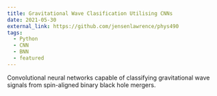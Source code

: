 ```yaml
---
title: Gravitational Wave Clasification Utilising CNNs
date: 2021-05-30
external_link: https://github.com/jensenlawrence/phys490
tags:
  - Python
  - CNN
  - BNN
  - featured
---
```


Convolutional neural networks capable of classifying gravitational wave signals from spin-aligned binary black hole mergers.

<!--more-->
